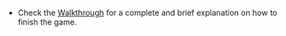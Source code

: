 - Check the [Walkthrough](https://github.com/BlackAlexander/uncertainty-gambit/blob/main/Trivia%20%26%20Walkthrough/Walkthrough.pdf) for a complete and brief explanation on how to finish the game.